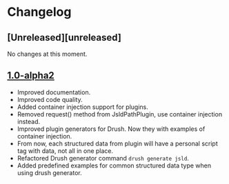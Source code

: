 # Changelog

## [Unreleased][unreleased]

No changes at this moment.

## [1.0-alpha2]

- Improved documentation.
- Improved code quality.
- Added container injection support for plugins.
- Removed request() method from JsldPathPlugin, use container injection instead.
- Improved plugin generators for Drush. Now they with examples of container injection.
- From now, each structured data from plugin will have a personal script tag with data, not all in one place.
- Refactored Drush generator command `drush generate jsld`.
- Added predefined examples for common structured data type when using drush generator.

[1.0-alpha2]: https://github.com/Niklan/jsld/compare/8.x-1.0-alpha1...8.x-1.0-alpha2
